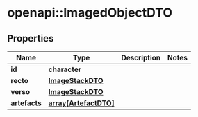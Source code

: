# openapi::ImagedObjectDTO

## Properties
Name | Type | Description | Notes
------------ | ------------- | ------------- | -------------
**id** | **character** |  | 
**recto** | [**ImageStackDTO**](ImageStackDTO.md) |  | 
**verso** | [**ImageStackDTO**](ImageStackDTO.md) |  | 
**artefacts** | [**array[ArtefactDTO]**](ArtefactDTO.md) |  | 


